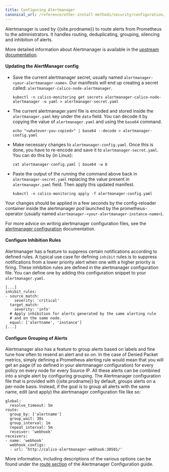 ```yaml
---
title: Configuring Alertmanager
canonical_url: /reference/other-install-methods/security/configuration/alertmanager
---
```


Alertmanager is used by {{site.prodname}} to route alerts from Prometheus to the administrators.
It handles routing, deduplicating, grouping, silencing and inhibition of alerts.

More detailed information about Alertmanager is available in the [upstream documentation](https://prometheus.io/docs/alerting/configuration).

#### Updating the AlertManager config

  - Save the current alertmanager secret, usually named `alertmanager-<your-alertmanager-name>`.
    Our manifests will end up creating a secret called: `alertmanager-calico-node-alertmanager`.

    ```
    kubectl -n calico-monitoring get secrets alertmanager-calico-node-alertmanager -o yaml > alertmanager-secret.yaml
    ```

  - The current alertmanager.yaml file is encoded and stored inside the
    `alertmanager.yaml` key under the `data` field. You can decode it by
    copying the value of `alertmanager.yaml` and using the `base64` command.

    ```
    echo "<whatever-you-copied>" | base64 --decode > alertmanager-config.yaml
    ```

  - Make necessary changes to `alertmanager-config.yaml`. Once this is done,
    you have to re-encode and save it to `alertmanager-secret.yaml`. You can do
    this by (in Linux):

    ```
    cat alertmanager-config.yaml | base64 -w 0
    ```

  - Paste the output of the running the command above back in `alertmanager-secret.yaml`
    replacing the value present in `alertmanager.yaml` field. Then apply this
    updated manifest.

    ```
    kubectl -n calico-monitoring apply -f alertmanager-config.yaml
    ```

  Your changes should be applied in a few seconds by the config-reloader
  container inside the alertmanager pod launched by the prometheus-operator
  (usually named `alertmanager-<your-alertmanager-instance-name>`).

For more advice on writing alertmanager configuration files, see the
[alertmanager configuration](https://prometheus.io/docs/alerting/configuration/) documentation.

#### Configure Inhibition Rules

Alertmanager has a feature to suppress certain notifications according to
defined rules. A typical use case for defining `inhibit` rules is to suppress
notifications from a lower priority alert when one with a higher priority is
firing. These inhibition rules are defined in the alertmanager configuration
file. You can define one by adding this configuration snippet to your
`alertmanager.yaml`.

```
[...]
inhibit_rules:
- source_match:
    severity: 'critical'
  target_match:
    severity: 'info'
  # Apply inhibition for alerts generated by the same alerting rule
  # and on the same node.
  equal: ['alertname', 'instance']
[...]
```

#### Configure Grouping of Alerts

Alertmanager also has a feature to group alerts based on labels and fine tune
how often to resend an alert and so on. In the case of Denied Packet metrics,
simply defining a Prometheus alerting rule would mean that you will get an
page (if so defined in your alertmanager configuration) for every policy on
every node for every Source IP. All these alerts can be combined into a single
alert by configuring grouping. The Alertmanager configuration file that is
provided with {{site.prodname}} by default, groups alerts on a
per-node basis. Instead, if the goal is to group all alerts with the same
name, edit (and apply) the alertmanager configuration file like so:

```
global:
  resolve_timeout: 5m
route:
  group_by: ['alertname']
  group_wait: 30s
  group_interval: 1m
  repeat_interval: 5m
  receiver: 'webhook'
receivers:
- name: 'webhook'
  webhook_configs:
  - url: 'http://calico-alertmanager-webhook:30501/'
```

More information, including descriptions of the various options can be found under the
[route section](https://prometheus.io/docs/alerting/configuration/#route)
of the Alertmanager Configuration guide.
